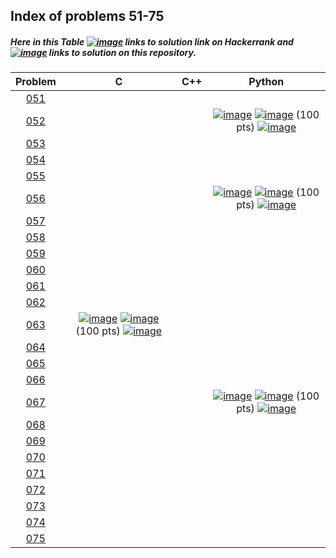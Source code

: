 ## Index of problems 51-75

##### Here in this Table [![image](../img/HR.png)](#) links to solution link on Hackerrank and [![image](../img/GH.png)](#) links to solution on this repository.

| Problem | C | C++ | Python |
| :-----: | :-----: | :-----: | :-----: |
| [051](https://www.hackerrank.com/contests/projecteuler/challenges/euler051) | | | |
| [052](https://www.hackerrank.com/contests/projecteuler/challenges/euler052) | | | [![image](../img/GH.png)](../51-75/052.py)  [![image](../img/HR.png)](https://www.hackerrank.com/contests/projecteuler/challenges/euler052/submissions/code/1300608519) (100 pts) [![image](../img/AC.png)](#) |
| [053](https://www.hackerrank.com/contests/projecteuler/challenges/euler053) | | | |
| [054](https://www.hackerrank.com/contests/projecteuler/challenges/euler054) | | | |
| [055](https://www.hackerrank.com/contests/projecteuler/challenges/euler055) | | | |
| [056](https://www.hackerrank.com/contests/projecteuler/challenges/euler056) | | | [![image](../img/GH.png)](../51-75/056.py)  [![image](../img/HR.png)](https://www.hackerrank.com/contests/projecteuler/challenges/euler056/submissions/code/1303623586) (100 pts) [![image](../img/AC.png)](#) |
| [057](https://www.hackerrank.com/contests/projecteuler/challenges/euler057) | | | |
| [058](https://www.hackerrank.com/contests/projecteuler/challenges/euler058) | | | |
| [059](https://www.hackerrank.com/contests/projecteuler/challenges/euler059) | | | |
| [060](https://www.hackerrank.com/contests/projecteuler/challenges/euler060) | | | |
| [061](https://www.hackerrank.com/contests/projecteuler/challenges/euler061) | | | |
| [062](https://www.hackerrank.com/contests/projecteuler/challenges/euler062) | | | |
| [063](https://www.hackerrank.com/contests/projecteuler/challenges/euler063) | [![image](../img/GH.png)](../51-75/063.c)  [![image](../img/HR.png)](https://www.hackerrank.com/contests/projecteuler/challenges/euler063/submissions/code/1303591562) (100 pts) [![image](../img/AC.png)](#) | | |
| [064](https://www.hackerrank.com/contests/projecteuler/challenges/euler064) | | | |
| [065](https://www.hackerrank.com/contests/projecteuler/challenges/euler065) | | | |
| [066](https://www.hackerrank.com/contests/projecteuler/challenges/euler066) | | | |
| [067](https://www.hackerrank.com/contests/projecteuler/challenges/euler067) | | | [![image](../img/GH.png)](../51-75/052.py)  [![image](../img/HR.png)](https://www.hackerrank.com/contests/projecteuler/challenges/euler052/submissions/code/1311985752) (100 pts) [![image](../img/AC.png)](#) |
| [068](https://www.hackerrank.com/contests/projecteuler/challenges/euler068) | | | |
| [069](https://www.hackerrank.com/contests/projecteuler/challenges/euler069) | | | |
| [070](https://www.hackerrank.com/contests/projecteuler/challenges/euler070) | | | |
| [071](https://www.hackerrank.com/contests/projecteuler/challenges/euler071) | | | |
| [072](https://www.hackerrank.com/contests/projecteuler/challenges/euler072) | | | |
| [073](https://www.hackerrank.com/contests/projecteuler/challenges/euler073) | | | |
| [074](https://www.hackerrank.com/contests/projecteuler/challenges/euler074) | | | |
| [075](https://www.hackerrank.com/contests/projecteuler/challenges/euler075) | | | |

